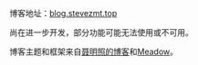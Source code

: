 博客地址：[blog.stevezmt.top](https://blog.stevezmt.top)

尚在进一步开发，部分功能可能无法使用或不可用。

博客主题和框架来自[聂明照的博客](https://github.com/niemingzhao/niemingzhao.github.io)和[Meadow](https://garybear.cn/hexo-theme-meadow/#/README)。

